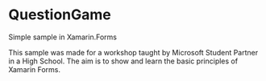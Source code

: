 # QuestionGame
Simple sample in Xamarin.Forms

This sample was made for a workshop taught by Microsoft Student Partner in a High School. The aim is to show and learn the basic principles of Xamarin Forms.
